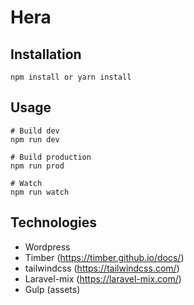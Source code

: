 # Hera

## Installation

```
npm install or yarn install
```

## Usage

```
# Build dev 
npm run dev

# Build production 
npm run prod

# Watch
npm run watch
```

## Technologies

- Wordpress
- Timber (https://timber.github.io/docs/)
- tailwindcss (https://tailwindcss.com/)
- Laravel-mix (https://laravel-mix.com/)
- Gulp (assets)

